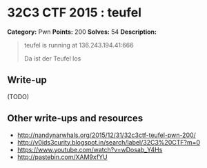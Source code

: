 # 32C3 CTF 2015 : teufel

**Category:** Pwn
**Points:** 200
**Solves:** 54
**Description:**

> teufel is running at 136.243.194.41:666
>
>
> Da ist der Teufel los


## Write-up

(TODO)

## Other write-ups and resources

* <http://nandynarwhals.org/2015/12/31/32c3ctf-teufel-pwn-200/>
* <http://v0ids3curity.blogspot.in/search/label/32C3%20CTF?m=0>
* <https://www.youtube.com/watch?v=wDosab_Y4Hs>
* <http://pastebin.com/XAM9xfYU>
